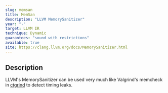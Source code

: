 ```yaml
---
slug: memsan
title: MemSan
description: "LLVM MemorySanitizer"
year: "-"
target: LLVM IR
technique: Dynamic
guarantees: "sound with restrictions"
available: true
site: https://clang.llvm.org/docs/MemorySanitizer.html
---
```


## Description

LLVM's MemorySanitizer can be used very much like Valgrind's memcheck in [ctgrind](ctgrind)
to detect timing leaks.
